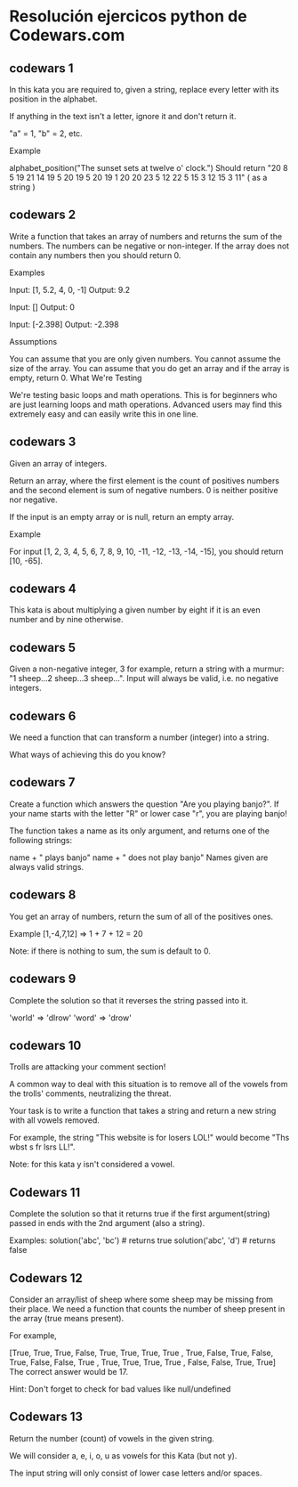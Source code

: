 # Resolución ejercicos python de Codewars.com

## codewars 1
In this kata you are required to, given a string, replace every letter with its position in the alphabet.

If anything in the text isn't a letter, ignore it and don't return it.

"a" = 1, "b" = 2, etc.

Example

alphabet_position("The sunset sets at twelve o' clock.")
Should return "20 8 5 19 21 14 19 5 20 19 5 20 19 1 20 20 23 5 12 22 5 15 3 12 15 3 11" ( as a string )

## codewars 2
Write a function that takes an array of numbers and returns the sum of the numbers. The numbers can be negative or non-integer. If the array does not contain any numbers then you should return 0.

Examples

Input: [1, 5.2, 4, 0, -1]
Output: 9.2

Input: []
Output: 0

Input: [-2.398]
Output: -2.398

Assumptions

You can assume that you are only given numbers.
You cannot assume the size of the array.
You can assume that you do get an array and if the array is empty, return 0.
What We're Testing

We're testing basic loops and math operations. This is for beginners who are just learning loops and math operations.
Advanced users may find this extremely easy and can easily write this in one line.

## codewars 3
Given an array of integers.

Return an array, where the first element is the count of positives numbers and the second element is sum of negative numbers. 0 is neither positive nor negative.

If the input is an empty array or is null, return an empty array.

Example

For input [1, 2, 3, 4, 5, 6, 7, 8, 9, 10, -11, -12, -13, -14, -15], you should return [10, -65].

## codewars 4

This kata is about multiplying a given number by eight if it is an even number and by nine otherwise.

## codewars 5

Given a non-negative integer, 3 for example, return a string with a murmur: "1 sheep...2 sheep...3 sheep...". Input will always be valid, i.e. no negative integers.

## codewars 6

We need a function that can transform a number (integer) into a string.

What ways of achieving this do you know?

## codewars 7

Create a function which answers the question "Are you playing banjo?".
If your name starts with the letter "R" or lower case "r", you are playing banjo!

The function takes a name as its only argument, and returns one of the following strings:

name + " plays banjo" 
name + " does not play banjo"
Names given are always valid strings.

## codewars 8

You get an array of numbers, return the sum of all of the positives ones.

Example [1,-4,7,12] => 1 + 7 + 12 = 20

Note: if there is nothing to sum, the sum is default to 0.

## codewars 9

Complete the solution so that it reverses the string passed into it.

'world'  =>  'dlrow'
'word'   =>  'drow'

## codewars 10

Trolls are attacking your comment section!

A common way to deal with this situation is to remove all of the vowels from the trolls' comments, neutralizing the threat.

Your task is to write a function that takes a string and return a new string with all vowels removed.

For example, the string "This website is for losers LOL!" would become "Ths wbst s fr lsrs LL!".

Note: for this kata y isn't considered a vowel.

## Codewars 11

Complete the solution so that it returns true if the first argument(string) passed in ends with the 2nd argument (also a string).

Examples:
solution('abc', 'bc') # returns true
solution('abc', 'd') # returns false

## Codewars 12

Consider an array/list of sheep where some sheep may be missing from their place. We need a function that counts the number of sheep present in the array (true means present).

For example,

[True,  True,  True,  False,
  True,  True,  True,  True ,
  True,  False, True,  False,
  True,  False, False, True ,
  True,  True,  True,  True ,
  False, False, True,  True]
The correct answer would be 17.

Hint: Don't forget to check for bad values like null/undefined

## Codewars 13

Return the number (count) of vowels in the given string.

We will consider a, e, i, o, u as vowels for this Kata (but not y).

The input string will only consist of lower case letters and/or spaces.